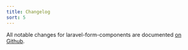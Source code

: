 ```yaml
---
title: Changelog
sort: 5
---
```


All notable changes for laravel-form-components are documented [on Github](https://github.com/rawilk/laravel-form-components/blob/master/CHANGELOG.md).
